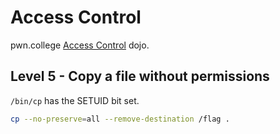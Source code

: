 # Access Control

pwn.college [Access Control](https://pwn.college/intro-to-cybersecurity/access-control/) dojo.

## Level 5 - Copy a file without permissions

`/bin/cp` has the SETUID bit set.

```sh
cp --no-preserve=all --remove-destination /flag .
```
